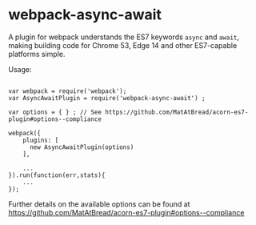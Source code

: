 # webpack-async-await

A plugin for webpack understands the ES7 keywords `async` and `await`, making building code for Chrome 53, Edge 14 and other 
ES7-capable platforms simple.

Usage:

```

var webpack = require('webpack');
var AsyncAwaitPlugin = require('webpack-async-await') ;

var options = { } ; // See https://github.com/MatAtBread/acorn-es7-plugin#options--compliance

webpack({
    plugins: [
      new AsyncAwaitPlugin(options)
    ],
    
    ...
}).run(function(err,stats){
    ...
});

```

Further details on the available options can be found at https://github.com/MatAtBread/acorn-es7-plugin#options--compliance
